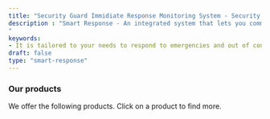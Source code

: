 ```yaml
---
title: "Security Guard Immidiate Response Monitoring System - Security  & Cleaning Company Software - Novagems  "
description : "Smart Response - An integrated system that lets you communicate and control your security patrols. It is tailored to your needs to respond to emergencies and out of control situations.
"
keywords:
- It is tailored to your needs to respond to emergencies and out of control situations, 
draft: false
type: "smart-response"
---
```


### Our products

We offer the following products. Click on a product to find more. 